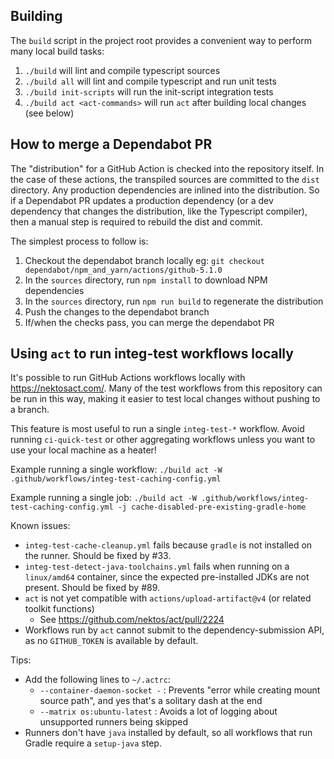 ## Building

The `build` script in the project root provides a convenient way to perform many local build tasks:
1. `./build` will lint and compile typescript sources
2. `./build all` will lint and compile typescript and run unit tests
3. `./build init-scripts` will run the init-script integration tests
4. `./build act <act-commands>` will run `act` after building local changes (see below)

## How to merge a Dependabot PR

The "distribution" for a GitHub Action is checked into the repository itself. 
In the case of these actions, the transpiled sources are committed to the `dist` directory. 
Any production dependencies are inlined into the distribution. 
So if a Dependabot PR updates a production dependency (or a dev dependency that changes the distribution, like the Typescript compiler), 
then a manual step is required to rebuild the dist and commit.

The simplest process to follow is:
1. Checkout the dependabot branch locally eg: `git checkout dependabot/npm_and_yarn/actions/github-5.1.0`
2. In the `sources` directory, run `npm install` to download NPM dependencies
3. In the `sources` directory, run `npm run build` to regenerate the distribution
4. Push the changes to the dependabot branch
5. If/when the checks pass, you can merge the dependabot PR

## Using `act` to run integ-test workflows locally

It's possible to run GitHub Actions workflows locally with https://nektosact.com/.
Many of the test workflows from this repository can be run in this way, making it easier to
test local changes without pushing to a branch.

This feature is most useful to run a single `integ-test-*` workflow. Avoid running `ci-quick-test` or other aggregating workflows unless you want to use your local machine as a heater!

Example running a single workflow:
`./build act -W .github/workflows/integ-test-caching-config.yml`

Example running a single job:
`./build act -W .github/workflows/integ-test-caching-config.yml -j cache-disabled-pre-existing-gradle-home`

Known issues:
- `integ-test-cache-cleanup.yml` fails because `gradle` is not installed on the runner. Should be fixed by #33.
- `integ-test-detect-java-toolchains.yml` fails when running on a `linux/amd64` container, since the expected pre-installed JDKs are not present. Should be fixed by #89.
- `act` is not yet compatible with `actions/upload-artifact@v4` (or related toolkit functions)
    - See https://github.com/nektos/act/pull/2224
- Workflows run by `act` cannot submit to the dependency-submission API, as no `GITHUB_TOKEN` is available by default.

Tips:
- Add the following lines to `~/.actrc`:
    - `--container-daemon-socket -` : Prevents "error while creating mount source path", and yes that's a solitary dash at the end
    - `--matrix os:ubuntu-latest` : Avoids a lot of logging about unsupported runners being skipped
- Runners don't have `java` installed by default, so all workflows that run Gradle require a `setup-java` step.